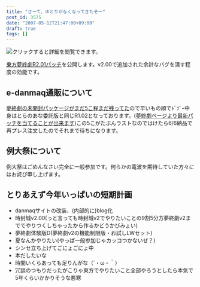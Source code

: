```yaml
---
title: "さーて、ゆとりがなくなってきたぞー"
post_id: 3575
date: "2007-05-12T21:47:00+09:00"
draft: true
tags: []
---
```



![クリックすると詳細を閲覧できます。](https://danmaq.com/!/thC/thC_SS13.jpg)

[東方夢終劇R2.01パッチ](https://danmaq.com/!/thC/)を公開します。v2.00で追加された余計なバグを潰す程度の効能です。

## e-danmaq通販について

[夢終劇の未開封パッケージがまだ5こ程まだ残ってた](https://www1n.sppd.ne.jp/danmaq.com/e-danmaq/index.cgi?type=cat&no=00001000001&sort=&begin=)ので早いもの順でﾄﾞｿﾞｰ中身はとらのあな委託版と同じR1.02となっております。([夢終劇ページより最新パッチを当てることが出来ます](https://danmaq.com/!/thC/))この5こがたぶんラストなのではけたら6/6納品で再プレス注文したのでそれまで待ちになります。

## 例大祭について

例大祭はごめんなさい完全に一般参加です。何らかの電波を期待していた方々にはお詫び申し上げます。

## とりあえず今年いっぱいの短期計画



  * danmaqサイトの改装、(内部的に)blog化
  * 時封城v2.00(っと言っても時封城v2でやりたいことの9割5分方夢終劇v2まででやりつくしちゃったから作るかどうかびみょい)
  * 夢終劇体験版D(夢終劇v2の機能制限版・お試しLWセット)
  * 夏なんかやりたい(やっぱ一般参加じゃカッコつかないぜ？)
  * シンセ立ち上げてごにょごにょ中
  * 本だしたいな
  * 時間いくらあっても足りんがな（´・ω・｀）
  * 冗談のつもりだったがこりゃ東方でやりたいこと全部やろうとしたら本気で5年くらいかかりそうな悪寒
